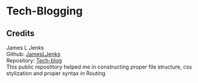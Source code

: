 # Tech-Blogging

## Credits
James L Jenks<br />
Github: [JamesLJenks](https://github.com/JamesLJenks)<br />
Repository: [Tech-blog](https://github.com/JamesLJenks/14_MVC_Tech-Blog)<br />
This public repostitory helped me in constructing proper file structure, css stylization and proper syntax in Routing
